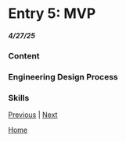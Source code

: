 # Entry 5: MVP
##### 4/27/25

### Content


### Engineering Design Process


### Skills


[Previous](entry04.md) | [Next](entry06.md)

[Home](../README.md)
